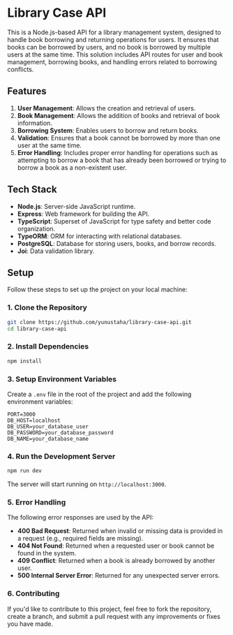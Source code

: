# Library Case API

This is a Node.js-based API for a library management system, designed to handle book borrowing and returning operations for users. It ensures that books can be borrowed by users, and no book is borrowed by multiple users at the same time. This solution includes API routes for user and book management, borrowing books, and handling errors related to borrowing conflicts.

## Features

1. **User Management**: Allows the creation and retrieval of users.
2. **Book Management**: Allows the addition of books and retrieval of book information.
3. **Borrowing System**: Enables users to borrow and return books.
4. **Validation**: Ensures that a book cannot be borrowed by more than one user at the same time.
5. **Error Handling**: Includes proper error handling for operations such as attempting to borrow a book that has already been borrowed or trying to borrow a book as a non-existent user.

## Tech Stack

- **Node.js**: Server-side JavaScript runtime.
- **Express**: Web framework for building the API.
- **TypeScript**: Superset of JavaScript for type safety and better code organization.
- **TypeORM**: ORM for interacting with relational databases.
- **PostgreSQL**: Database for storing users, books, and borrow records.
- **Joi**: Data validation library.

## Setup

Follow these steps to set up the project on your local machine:

### 1. Clone the Repository

```bash
git clone https://github.com/yunustaha/library-case-api.git
cd library-case-api
```

### 2. Install Dependencies

```bash
npm install
```

### 3. Setup Environment Variables

Create a `.env` file in the root of the project and add the following environment variables:

```env
PORT=3000
DB_HOST=localhost
DB_USER=your_database_user
DB_PASSWORD=your_database_password
DB_NAME=your_database_name
```

### 4. Run the Development Server

```bash
npm run dev
```

The server will start running on `http://localhost:3000`.

### 5. Error Handling

The following error responses are used by the API:

- **400 Bad Request**: Returned when invalid or missing data is provided in a request (e.g., required fields are missing).
- **404 Not Found**: Returned when a requested user or book cannot be found in the system.
- **409 Conflict**: Returned when a book is already borrowed by another user.
- **500 Internal Server Error**: Returned for any unexpected server errors.

### 6. Contributing

If you'd like to contribute to this project, feel free to fork the repository, create a branch, and submit a pull request with any improvements or fixes you have made.
